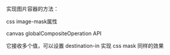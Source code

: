 实现图片容器的方法：

css image-mask属性

canvas globalCompositeOperation API

它接收多个值，可以设置 destination-in 实现 css mask 同样的效果